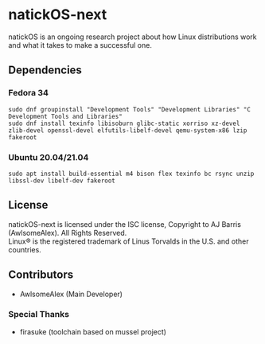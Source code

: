 # natickOS-next

natickOS is an ongoing research project about how Linux distributions work and what it takes to make a successful one. 

## Dependencies
### Fedora 34
`sudo dnf groupinstall "Development Tools" "Development Libraries" "C Development Tools and Libraries"`
<br>
`sudo dnf install texinfo libisoburn glibc-static xorriso xz-devel zlib-devel openssl-devel elfutils-libelf-devel qemu-system-x86 lzip fakeroot`

### Ubuntu 20.04/21.04
`sudo apt install build-essential m4 bison flex texinfo bc rsync unzip libssl-dev libelf-dev fakeroot`

## License
natickOS-next is licensed under the ISC license, Copyright to AJ Barris (AwlsomeAlex). All Rights Reserved.
<br>
Linux® is the registered trademark of Linus Torvalds in the U.S. and other countries. 

## Contributors
* AwlsomeAlex (Main Developer)

### Special Thanks
* firasuke (toolchain based on mussel project)
